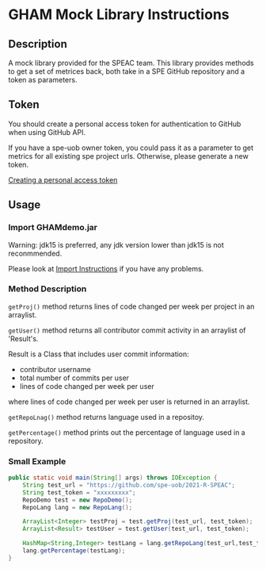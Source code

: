 # GHAM Mock Library Instructions

## Description
A mock library provided for the SPEAC team. This library provides methods to get a set of metrices back, both take in a SPE GitHub repository and a token as parameters. 

## Token
You should create a personal access token for authentication to GitHub when using GitHub API.

If you have a spe-uob owner token, you could pass it as a parameter to get metrics for all existing spe project urls. Otherwise, please generate a new token. 

[Creating a personal access token](https://docs.github.com/en/github/authenticating-to-github/keeping-your-account-and-data-secure/creating-a-personal-access-token)

## Usage
### Import GHAMdemo.jar

Warning: jdk15 is preferred, any jdk version lower than jdk15 is not reconmmended.

Please look at [Import Instructions](ImportInstructions.md) if you have any problems.
### Method Description

`getProj()` method returns lines of code changed per week per project in an arraylist.

`getUser()` method returns all contributor commit activity in an arraylist of 'Result's.

Result is a Class that includes user commit information:
* contributor username
* total number of commits per user
* lines of code changed per week per user

where lines of code changed per week per user is returned in an arraylist.

`getRepoLnag()` method returns language used in a repositoy.

`getPercentage()` method prints out the percentage of language used in a repository.

### Small Example
``` Java
public static void main(String[] args) throws IOException {
    String test_url = "https://github.com/spe-uob/2021-R-SPEAC";
    String test_token = "xxxxxxxxx";
    RepoDemo test = new RepoDemo();
    RepoLang lang = new RepoLang();

    ArrayList<Integer> testProj = test.getProj(test_url, test_token);
    ArrayList<Result> testUser = test.getUser(test_url, test_token);

    HashMap<String,Integer> testLang = lang.getRepoLang(test_url,test_token);
    lang.getPercentage(testLang);
}
```

